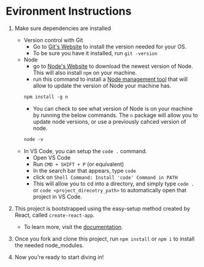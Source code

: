 # Evironment Instructions

1. Make sure dependencies are installed

   - Version control with Git
     - Go to [Git's Website](https://git-scm.com/book/en/v2/Getting-Started-Installing-Git) to install the version needed for your OS.
     - To be sure you have it installed, run `git -version`
   - Node
     - go to [Node's Website](https://nodejs.org/en/) to download the newest version of Node. This will also install `npm` on your machine.
     - run this command to install a [Node management tool](https://www.npmjs.com/package/n) that will allow to update the version of Node your machine has.
     ```txt
     npm install -g n
     ```
     - You can check to see what version of Node is on your machine by running the below commands. The `n` package will allow you to update node versions, or use a previously cahced version of node.
     ```txt
     node -v
     ```
   - In VS Code, you can setup the `code .` command.
     - Open VS Code
     - Run `CMD + SHIFT + P` (or equivalent)
     - In the search bar that appears, type `code`
     - click on `Shell Command: Install 'code' Command in PATH`
     - This will allow you to cd into a directory, and simply type `code .` or `code <project_direcotry_path>` to automatically open that project in VS Code.

2. This project is bootstrapped using the easy-setup method created by React, called `create-react-app`.

   - To learn more, visit the [documentation](https://reactjs.org/docs/create-a-new-react-app.html#create-react-app).

3. Once you fork and clone this project, run `npm install` or `npm i` to install the needed node_modules.

4. Now you're ready to start diving in!
